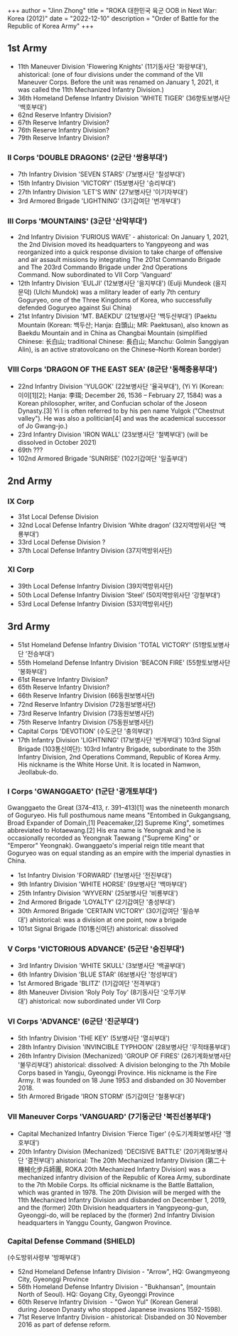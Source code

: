 +++
author = "Jinn Zhong"
title = "ROKA 대한민국 육군 OOB in Next War: Korea (2012)"
date = "2022-12-10"
description = "Order of Battle for the Republic of Korea Army"
+++
## 1st Army

* 11th Maneuver Division 'Flowering Knights' (11기동사단 '화랑부대'), ahistorical: (one of four divisions under the command of the VII Maneuver Corps. Before the unit was renamed on January 1, 2021, it was called the 11th Mechanized Infantry Division.)
* 36th Homeland Defense Infantry Division 'WHITE TIGER' (36향토보병사단 '백호부대')
* 62nd Reserve Infantry Division?
* 67th Reserve Infantry Division?
* 76th Reserve Infantry Division?
* 79th Reserve Infantry Division?

### II Corps 'DOUBLE DRAGONS' (2군단 '쌍용부대')
* 7th Infantry Division 'SEVEN STARS' (7보병사단 '칠성부대')
* 15th Infantry Division 'VICTORY' (15보병사단 '승리부대')
* 27th Infantry Division 'LET'S WIN' (27보병사단 '이기자부대')
* 3rd Armored Brigade 'LIGHTNING' (3기갑여단 '번개부대')

### III Corps 'MOUNTAINS' (3군단 '산악부대')
* 2nd Infantry Division 'FURIOUS WAVE' - ahistorical: On January 1, 2021, the 2nd Division moved its headquarters to Yangpyeong and was reorganized into a quick response division to take charge of offensive and air assault missions by integrating The 201st Commando Brigade and The 203rd Commando Brigade under 2nd Operations Command. Now subordinated to VII Corp 'Vanguard'
* 12th Infantry Division 'EULJI' (12보병사단 '을지부대') (Eulji Mundeok (을지문덕) (Ulchi Mundok) was a military leader of early 7th century Goguryeo, one of the Three Kingdoms of Korea, who successfully defended Goguryeo against Sui China)
* 21st Infantry Division 'MT. BAEKDU' (21보병사단 '백두산부대') (Paektu Mountain (Korean: 백두산; Hanja: 白頭山; MR: Paektusan), also known as Baekdu Mountain and in China as Changbai Mountain (simplified Chinese: 长白山; traditional Chinese: 長白山; Manchu: Golmin Šanggiyan Alin), is an active stratovolcano on the Chinese–North Korean border)

### VIII Corps 'DRAGON OF THE EAST SEA' (8군단 '동해충용부대')
* 22nd Infantry Division 'YULGOK' (22보병사단 '율곡부대'), (Yi Yi (Korean: 이이[1][2]; Hanja: 李珥; December 26, 1536 – February 27, 1584) was a Korean philosopher, writer, and Confucian scholar of the Joseon Dynasty.[3] Yi I is often referred to by his pen name Yulgok ("Chestnut valley"). He was also a politician[4] and was the academical successor of Jo Gwang-jo.)
* 23rd Infantry Division 'IRON WALL' (23보병사단 '철벽부대') (will be dissolved in October 2021)
* 69th ???
* 102nd Armored Brigade 'SUNRISE' (102기갑여단 '일출부대')

## 2nd Army

### IX Corp
* 31st Local Defense Division
* 32nd Local Defense Infantry Division ‘White dragon’ (32지역방위사단 ‘백룡부대’)
* 33rd Local Defense Division ?
* 37th Local Defense Infantry Division (37지역방위사단)

### XI Corp
* 39th Local Defense Infantry Division (39지역방위사단)
* 50th Local Defense Infantry Division ’Steel’ (50지역방위사단 ’강철부대’)
* 53rd Local Defense Infantry Division (53지역방위사단)

## 3rd Army
* 51st Homeland Defense Infantry Division 'TOTAL VICTORY' (51향토보병사단 '전승부대')
* 55th Homeland Defense Infantry Division 'BEACON FIRE' (55향토보병사단 '봉화부대')
* 61st Reserve Infantry Division?
* 65th Reserve Infantry Division?
* 66th Reserve Infantry Division (66동원보병사단)
* 72nd Reserve Infantry Division (72동원보병사단)
* 73rd Reserve Infantry Division (73동원보병사단)
* 75th Reserve Infantry Division (75동원보병사단)
* Capital Corps 'DEVOTION' (수도군단 '충의부대')
* 17th Infantry Division 'LIGHTNING' (17보병사단 '번개부대')
103rd Signal Brigade (103통신여단): 103rd Infantry Brigade, subordinate to the 35th Infantry Division, 2nd Operations Command, Republic of Korea Army. His nickname is the White Horse Unit. It is located in Namwon, Jeollabuk-do.

### I Corps 'GWANGGAETO' (1군단 '광개토부대')
Gwanggaeto the Great (374–413, r. 391–413)[1] was the nineteenth monarch of Goguryeo. His full posthumous name means "Entombed in Gukgangsang, Broad Expander of Domain,[1] Peacemaker,[2] Supreme King", sometimes abbreviated to Hotaewang.[2] His era name is Yeongnak and he is occasionally recorded as Yeongnak Taewang ("Supreme King" or "Emperor" Yeongnak). Gwanggaeto's imperial reign title meant that Goguryeo was on equal standing as an empire with the imperial dynasties in China.

* 1st Infantry Division 'FORWARD' (1보병사단 '전진부대')
* 9th Infantry Division 'WHITE HORSE' (9보병사단 '백마부대')
* 25th Infantry Division 'WYVERN' (25보병사단 '비룡부대')
* 2nd Armored Brigade 'LOYALTY' (2기갑여단 '충성부대')
* 30th Armored Brigade 'CERTAIN VICTORY' (30기갑여단 '필승부대') ahistorical: was a division at one point, now a brigade
* 101st Signal Brigade (101통신여단) ahistorical: dissolved

### V Corps 'VICTORIOUS ADVANCE' (5군단 '승진부대')
* 3rd Infantry Division 'WHITE SKULL' (3보병사단 '백골부대')
* 6th Infantry Division 'BLUE STAR' (6보병사단 '청성부대')
* 1st Armored Brigade 'BLITZ' (1기갑여단 '전격부대')
* 8th Maneuver Division 'Roly Poly Toy' (8기동사단 '오뚜기부대') ahistorical: now subordinated under VII Corp

### VI Corps 'ADVANCE' (6군단 '진군부대')
* 5th Infantry Division 'THE KEY' (5보병사단 '열쇠부대')
* 28th Infantry Division 'INVINCIBLE TYPHOON' (28보병사단 '무적태풍부대')
* 26th Infantry Division (Mechanized) 'GROUP OF FIRES' (26기계화보병사단 '불무리부대') ahistorical: dissolved: A division belonging to the 7th Mobile Corps based in Yangju, Gyeonggi Province. His nickname is the Fire Army. It was founded on 18 June 1953 and disbanded on 30 November 2018.
* 5th Armored Brigade 'IRON STORM' (5기갑여단 '철풍부대')

### VII Maneuver Corps 'VANGUARD' (7기동군단 '북진선봉부대')
* Capital Mechanized Infantry Division 'Fierce Tiger' (수도기계화보병사단 '맹호부대')
* 20th Infantry Division (Mechanized) 'DECISIVE BATTLE' (20기계화보병사단 '결전부대') ahistorical: The 20th Mechanized Infantry Division (第二十機械化步兵師團, ROKA 20th Mechanized Infantry Division) was a mechanized infantry division of the Republic of Korea Army, subordinate to the 7th Mobile Corps. Its official nickname is the Battle Battalion, which was granted in 1978. The 20th Division will be merged with the 11th Mechanized Infantry Division and disbanded on December 1, 2019, and the (former) 20th Division headquarters in Yangpyeong-gun, Gyeonggi-do, will be replaced by the (former) 2nd Infantry Division headquarters in Yanggu County, Gangwon Province.

### Capital Defense Command (SHIELD)
(수도방위사령부 '방패부대')
* 52nd Homeland Defense Infantry Division - "Arrow", HQ: Gwangmyeong City, Gyeonggi Province
* 56th Homeland Defense Infantry Division - "Bukhansan", (mountain North of Seoul). HQ: Goyang City, Gyeonggi Province
* 60th Reserve Infantry Division  - "Gwon Yul" (Korean General during Joseon Dynasty who stopped Japanese invasions 1592-1598).
* 71st Reserve Infantry Division - ahistorical: Disbanded on 30 November 2016 as part of defense reform.
